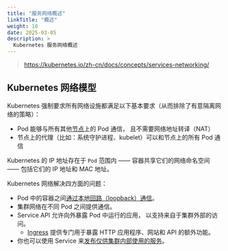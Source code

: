 ```yaml
---
title: "服务网络概述"
linkTitle: "概述"
weight: 10
date: 2025-03-05
description: >
  Kubernetes 服务网络概述
---
```


> https://kubernetes.io/zh-cn/docs/concepts/services-networking/

## Kubernetes 网络模型

Kubernetes 强制要求所有网络设施都满足以下基本要求（从而排除了有意隔离网络的策略）：

- Pod 能够与所有其他[节点](https://kubernetes.io/zh-cn/docs/concepts/architecture/nodes/)上的 Pod 通信， 且不需要网络地址转译（NAT）
- 节点上的代理（比如：系统守护进程、kubelet）可以和节点上的所有 Pod 通信

Kubernetes 的 IP 地址存在于 `Pod` 范围内 —— 容器共享它们的网络命名空间 —— 包括它们的 IP 地址和 MAC 地址。 

Kubernetes 网络解决四方面的问题：

- Pod 中的容器之间[通过本地回路（loopback）通信](https://kubernetes.io/zh-cn/docs/concepts/services-networking/dns-pod-service/)。
- 集群网络在不同 Pod 之间提供通信。
- Service API 允许向外暴露 Pod 中运行的应用， 以支持来自于集群外部的访问。
  - [Ingress](https://kubernetes.io/zh-cn/docs/concepts/services-networking/ingress/) 提供专门用于暴露 HTTP 应用程序、网站和 API 的额外功能。
- 你也可以使用 Service 来[发布仅供集群内部使用的服务](https://kubernetes.io/zh-cn/docs/concepts/services-networking/service-traffic-policy/)。

